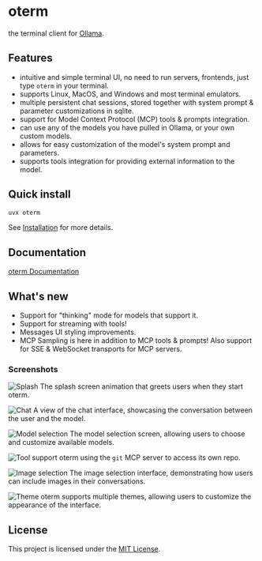 # oterm

the terminal client for [Ollama](https://github.com/ollama/ollama).

## Features

* intuitive and simple terminal UI, no need to run servers, frontends, just type `oterm` in your terminal.
* supports Linux, MacOS, and Windows and most terminal emulators.
* multiple persistent chat sessions, stored together with system prompt & parameter customizations in sqlite.
* support for Model Context Protocol (MCP) tools & prompts integration.
* can use any of the models you have pulled in Ollama, or your own custom models.
* allows for easy customization of the model's system prompt and parameters.
* supports tools integration for providing external information to the model.

## Quick install

```bash
uvx oterm
```
See [Installation](https://ggozad.github.io/oterm/installation) for more details.

## Documentation

[oterm Documentation](https://ggozad.github.io/oterm/)

## What's new
* Support for "thinking" mode for models that support it.
* Support for streaming with tools!
* Messages UI styling improvements.
* MCP Sampling is here in addition to MCP tools & prompts! Also support for SSE & WebSocket transports for MCP servers.

### Screenshots
![Splash](https://raw.githubusercontent.com/ggozad/oterm/refs/heads/main/docs/img/splash.gif)
The splash screen animation that greets users when they start oterm.

![Chat](https://raw.githubusercontent.com/ggozad/oterm/main/docs/img/chat.png)
A view of the chat interface, showcasing the conversation between the user and the model.

![Model selection](https://raw.githubusercontent.com/ggozad/oterm/main/docs/img/customizations.png)
The model selection screen, allowing users to choose and customize available models.

![Tool support](https://raw.githubusercontent.com/ggozad/oterm/main/docs/img/mcp_tools.svg)
oterm using the `git` MCP server to access its own repo.

![Image selection](https://raw.githubusercontent.com/ggozad/oterm/main/docs/img/image_selection.png)
The image selection interface, demonstrating how users can include images in their conversations.

![Theme](https://raw.githubusercontent.com/ggozad/oterm/main/docs/img/theme.png)
oterm supports multiple themes, allowing users to customize the appearance of the interface.

## License

This project is licensed under the [MIT License](LICENSE).
